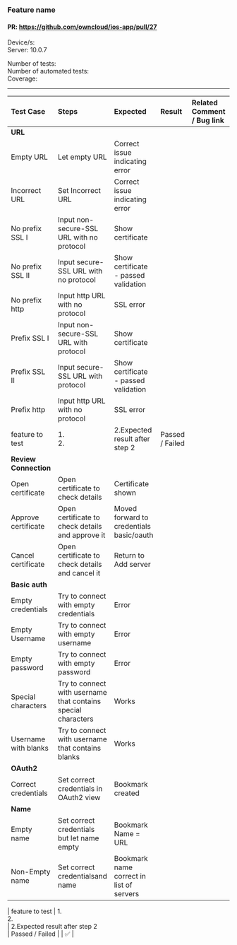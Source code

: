 ### Feature name 

#### PR: https://github.com/owncloud/ios-app/pull/27

Device/s: <br>
Server: 10.0.7

Number of tests:  <br>
Number of automated tests:   <br>
Coverage: <br>


---

 
| Test Case | Steps | Expected | Result | Related Comment / Bug link | Automated |
| :-------- | :---- | :------- | :----- | :------------------------- | :-------: |
|**URL**||||||
| Empty URL | Let empty URL | Correct issue indicating error ||||
| Incorrect URL | Set Incorrect URL | Correct issue indicating error ||||
| No prefix SSL I | Input non-secure-SSL URL with no protocol | Show certificate |  |  |  |
| No prefix SSL II | Input secure-SSL URL with no protocol | Show certificate - passed validation| |||
| No prefix http | Input http URL with no protocol | SSL error ||||
| Prefix SSL I | Input non-secure-SSL URL with protocol | Show certificate |  |  |  |
| Prefix SSL II | Input secure-SSL URL with protocol | Show certificate - passed validation| |||
| Prefix http | Input http URL with no protocol | SSL error ||||
| feature to test   |  1. <br>2. <br> |  2.Expected result after step 2<br> | Passed / Failed |  | :x: |
|**Review Connection**||||||
| Open certificate | Open certificate to check details | Certificate shown |  |  |  |
| Approve certificate | Open certificate to check details and approve it | Moved forward to credentials basic/oauth |  |  |  |
| Cancel certificate | Open certificate to check details and cancel it | Return to Add server |  |  |  |
|**Basic auth**||||||
| Empty credentials |  Try to connect with empty credentials | Error |  |  |  |
| Empty Username |  Try to connect with empty username | Error |  |  |  |
| Empty password |  Try to connect with empty password | Error |  |  |  |
| Special characters |  Try to connect with username that contains special characters | Works |  |  |  |
| Username with blanks |  Try to connect with username that contains blanks | Works |  |  |  |
|**OAuth2**||||||
| Correct credentials |  Set correct credentials in OAuth2 view |  Bookmark created |  |  |  |
|**Name**||||||
| Empty name |  Set correct credentials but let name empty | Bookmark Name = URL |  |  |  |
| Non-Empty name |  Set correct credentialsand name | Bookmark name correct in list of servers |  |  |  |

| feature to test |  1. <br>2. <br> |  2.Expected result after step 2<br> | Passed / Failed |  | :white_check_mark: |